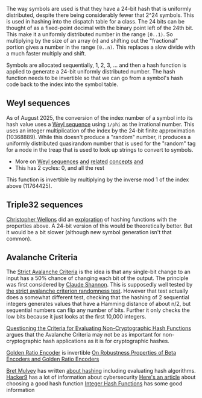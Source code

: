 The way symbols are used is that they have a 24-bit hash that is uniformly distributed, despite there being considerably fewer that 2^24 symbols. This is used in hashing into the dispatch table for a class. The 24 bits can be thought of as a fixed-point decimal with the binary point left of the 24th bit. This make it a uniformly distributed number in the range `[0..1)`. So multiplying by the size of an array (`n`) and shifting out the "fractional" portion gives a number in the range `[0..n)`. This replaces a slow divide with a much faster multiply and shift.

Symbols are allocated sequentially, 1, 2, 3, ... and then a hash function is applied to generate a 24-bit uniformly distributed number. The hash function needs to be invertible so that we can go from a symbol's hash code back to the index into the symbol table.

## Weyl sequences
As of August 2025, the conversion of the index number of a symbol into its hash value uses a [Weyl sequence](https://marc-b-reynolds.github.io/math/2016/02/24/weyl.html) using `1/phi` as the irrational number. This uses an integer multiplication of the index by the 24-bit finite approximation (10368889). While this doesn't produce a "random" number, it produces a uniformly distributed quasirandom number that is used for the "random" tag for a node in the treap that is used to look up strings to convert to symbols.
- More on [Weyl sequences](https://en.wikipedia.org/wiki/Weyl_sequence) [and](https://en.wikipedia.org/wiki/Equidistributed_sequence#Discrepancy) [related](https://en.wikipedia.org/wiki/Pseudorandomness) [concepts](https://en.wikipedia.org/wiki/Equidistribution_theorem) [and](https://ieeexplore.ieee.org/document/4036247)
- This has 2 cycles: 0, and all the rest

This function is invertible by multiplying by the inverse mod 1 of the index above (11764425).
## Triple32 sequences
[Christopher Wellons](https://nullprogram.com/blog/2018/07/31/) did an [exploration](https://github.com/skeeto/hash-prospector) of hashing functions with the properties above. A 24-bit version of this would be theoretically better. But it would be a bit slower (although new symbol generation isn't that common).

## Avalanche Criteria
The [Strict Avalanche Criteria](https://en.wikipedia.org/wiki/Avalanche_effect) is the idea is that any single-bit change to an input has a 50% chance of changing each bit of the output. The principle was first considered by [Claude Shannon](https://en.wikipedia.org/wiki/Claude_Shannon). This is supposedly well tested by [the strict avalanche criterion randomness test](https://doi.org/10.1016/j.matcom.2004.09.001).  However that test actually does a somewhat different test, checking that the hashing of 2 sequential integers generates values that have a Hamming distance of about n/2, but sequential numbers can flip any number of bits. Further it only checks the low bits because it just looks at the first 10,000 integers.

[Questioning the Criteria for Evaluating Non-Cryptographic Hash Functions ](https://cacm.acm.org/practice/questioning-the-criteria-for-evaluating-non-cryptographic-hash-functions/) argues that the Avalanche Criteria may not be as important for non-cryptographic hash applications as it is for cryptographic hashes.

[Golden Ratio Encoder](https://arxiv.org/pdf/0809.1257) is invertible
[On Robustness Properties of Beta Encoders and Golden Ratio Encoders](https://arxiv.org/pdf/0806.1083)

[Bret Mulvey](https://hacker9.com/author/bret/) has written [about hashing](https://web.archive.org/web/20070115062135/http://bretm.home.comcast.net/hash/) including evaluating hash algorithms.
[Hacker9](https://hacker9.com/about/) has a lot of information about cybersecurity
[Here's an article](https://eng.libretexts.org/Courses/Folsom_Lake_College/CISP_430%3A_Data_Structures_(Aljuboori)/07%3A_Hash_Tables/7.02%3A_Choosing_a_good_hash_function) about choosing a good hash function
[Integer Hash Functions](https://gist.github.com/badboy/6267743) has some good information
